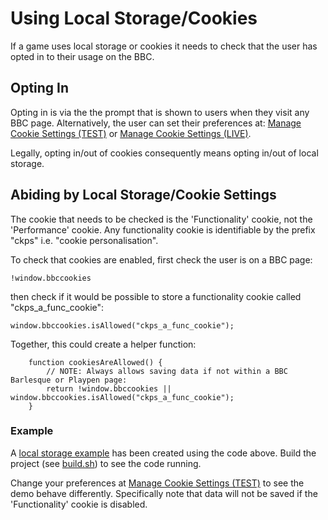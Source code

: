 # Using Local Storage/Cookies

If a game uses local storage or cookies it needs to check that the user has 
opted in to their usage on the BBC.  

## Opting In 

Opting in is via the the prompt that is shown to users when they visit any BBC 
page. Alternatively, the user can set their preferences at:
[Manage Cookie Settings (TEST)] or [Manage Cookie Settings (LIVE)].

Legally, opting in/out of cookies consequently means opting in/out of local 
storage.


## Abiding by Local Storage/Cookie Settings

The cookie that needs to be checked is the 'Functionality' cookie, not the 
'Performance' cookie. Any functionality cookie is identifiable by the prefix 
"ckps" i.e. "cookie personalisation". 

To check that cookies are enabled, first check the user is on a BBC page:

````
!window.bbccookies
````

then check if it would be possible to store a functionality cookie called 
"ckps_a_func_cookie":

````
window.bbccookies.isAllowed("ckps_a_func_cookie");
````

Together, this could create a helper function: 

````
    function cookiesAreAllowed() {
        // NOTE: Always allows saving data if not within a BBC Barlesque or Playpen page:
        return !window.bbccookies || window.bbccookies.isAllowed("ckps_a_func_cookie");
    }
````

### Example 
A [local storage example](../src/local-storage.js) has been created using the 
code above. Build the project (see [build.sh](./build-scripts/build.sh)) to 
see the code running. 

Change your preferences at [Manage Cookie Settings (TEST)] to see the demo 
behave differently. Specifically note that data will not be saved if the 
'Functionality' cookie is disabled.


[Manage Cookie Settings (TEST)]: http://www.test.bbc.co.uk/privacy/cookies/managing/cookie-settings
[Manage Cookie Settings (LIVE)]: http://www.bbc.co.uk/privacy/cookies/managing/cookie-settings
